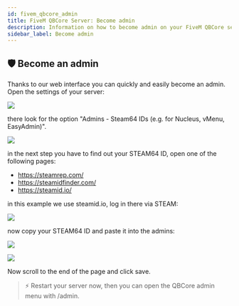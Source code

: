 ```yaml
---
id: fivem_qbcore_admin
title: FiveM QBCore Server: Become admin
description: Information on how to become admin on your FiveM QBCore server. - ZAP-Hosting.com documentation
sidebar_label: Become admin
---
```


## 🛡️ Become an admin

Thanks to our web interface you can quickly and easily become an admin.
Open the settings of your server:

![](https://screensaver01.zap-hosting.com/index.php/s/3ZBTgEWsMRTfTTJ/preview)

there look for the option "Admins - Steam64 IDs (e.g. for Nucleus, vMenu, EasyAdmin)".

![](https://screensaver01.zap-hosting.com/index.php/s/cKQ228ejj96NS6b/preview)

in the next step you have to find out your STEAM64 ID, open one of the following pages:

- https://steamrep.com/
- https://steamidfinder.com/
- https://steamid.io/

in this example we use steamid.io, log in there via STEAM:

![](https://screensaver01.zap-hosting.com/index.php/s/yifjkA4xFZBJwip/preview)

now copy your STEAM64 ID and paste it into the admins:

![](https://screensaver01.zap-hosting.com/index.php/s/iFWa3Pea9czHrMJ/preview)

![](https://screensaver01.zap-hosting.com/index.php/s/kPj8HxSn2TtnW5M/preview)

Now scroll to the end of the page and click save.

> ⚡ Restart your server now, then you can open the QBCore admin menu with /admin.

